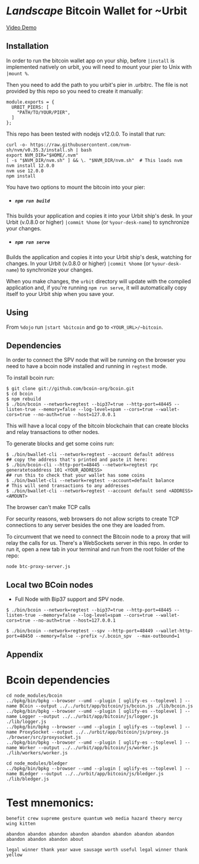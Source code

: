 # *Landscape* Bitcoin Wallet for \~Urbit


[Video Demo](https://youtu.be/QhFLzFDbq5c)

## Installation

In order to run the bitcoin wallet app on your ship, before `|install` is implemented natively on urbit, you will need to mount your pier to Unix with `|mount %`.

Then you need to add the path to you urbit's pier in .urbitrc. The file is not provided by this repo so you need to create it manually:

```
module.exports = {
  URBIT_PIERS: [
    "PATH/TO/YOUR/PIER",
  ]
};
```

This repo has been tested with nodejs v12.0.0. To install that run:

```
curl -o- https://raw.githubusercontent.com/nvm-sh/nvm/v0.35.3/install.sh | bash
export NVM_DIR="$HOME/.nvm"
[ -s "$NVM_DIR/nvm.sh" ] && \. "$NVM_DIR/nvm.sh"  # This loads nvm
nvm install 12.0.0
nvm use 12.0.0
npm install
```

You have two options to mount the bitcoin into your pier:

- ##### `npm run build`

This builds your application and copies it into your Urbit ship's desk. In your Urbit (v.0.8.0 or higher) `|commit %home` (or `%your-desk-name`) to synchronize your changes.

- ##### `npm run serve`

Builds the application and copies it into your Urbit ship's desk, watching for changes. In your Urbit (v.0.8.0 or higher) `|commit %home` (or `%your-desk-name`) to synchronize your changes.

When you make changes, the `urbit` directory will update with the compiled application and, if you're running `npm run serve`, it will automatically copy itself to your Urbit ship when you save your.

## Using

From `%dojo` run `|start %bitcoin` and go to `<YOUR_URL>/~bitcoin`.

## Dependencies

In order to connect the SPV node that will be running on the browser you need to have a bcoin node installed and running in `regtest` mode.

To install bcoin run:

```
$ git clone git://github.com/bcoin-org/bcoin.git
$ cd bcoin
$ npm rebuild
$ ./bin/bcoin --network=regtest --bip37=true --http-port=48445 --listen-true --memory=false --log-level=spam --cors=true --wallet-cors=true --no-auth=true --host=127.0.0.1
```

This will have a local copy of the bitcoin blockchain that can create blocks and relay transactions to other nodes.

To generate blocks and get some coins run:

```
$ ./bin/bwallet-cli --network=regtest --account default address
## copy the address that's printed and paste it here:
$ ./bin/bcoin-cli --http-port=48445 --network=regtest rpc generatetoaddress 101 <YOUR_ADDRESS>
## run this to check that your wallet has some coins
$ ./bin/bwallet-cli --network=regtest --account=default balance
# This will send transactions to any addresses
$ ./bin/bwallet-cli --network=regtest --account default send <ADDRESS> <AMOUNT>
```

The browser can't make TCP calls

  For security reasons, web browsers do not allow scripts to create TCP connections to any server besides the one they are loaded from.

To circumvent that we need to connect the Bitcoin node to a proxy that will relay the calls for us. There's a WebSockets
server in this repo. In order to run it, open a new tab in your terminal and run from the root folder of the repo:

```
node btc-proxy-server.js
```

## Local two BCoin nodes

- Full Node with Bip37 support and SPV node.
```
$ ./bin/bcoin --network=regtest --bip37=true --http-port=48445 --listen-true --memory=false --log-level=spam --cors=true --wallet-cors=true --no-auth=true --host=127.0.0.1

$ ./bin/bcoin --network=regtest --spv --http-port=48449 --wallet-http-port=48450 --memory=false --prefix ~/.bcoin_spv  --max-outbound=1
```

## Appendix

# Bcoin dependencies

```
cd node_modules/bcoin
../bpkg/bin/bpkg --browser --umd --plugin [ uglify-es --toplevel ] --name BCoin --output ../../urbit/app/bitcoin/js/bcoin.js ./lib/bcoin.js
../bpkg/bin/bpkg --browser --umd --plugin [ uglify-es --toplevel ] --name Logger --output ../../urbit/app/bitcoin/js/logger.js ./lib/logger.js
../bpkg/bin/bpkg --browser --umd --plugin [ uglify-es --toplevel ] --name ProxySocket --output ../../urbit/app/bitcoin/js/proxy.js ./browser/src/proxysocket.js
../bpkg/bin/bpkg --browser --umd --plugin [ uglify-es --toplevel ] --name Worker --output ../../urbit/app/bitcoin/js/worker.js ./lib/workers/worker.js

cd node_modules/bledger
../bpkg/bin/bpkg --browser --umd --plugin [ uglify-es --toplevel ] --name BLedger --output ../../urbit/app/bitcoin/js/bledger.js ./lib/bledger.js
```

# Test mnemonics:

```
benefit crew supreme gesture quantum web media hazard theory mercy wing kitten
```

```
abandon abandon abandon abandon abandon abandon abandon abandon abandon abandon abandon about
```

```
legal winner thank year wave sausage worth useful legal winner thank yellow
```
